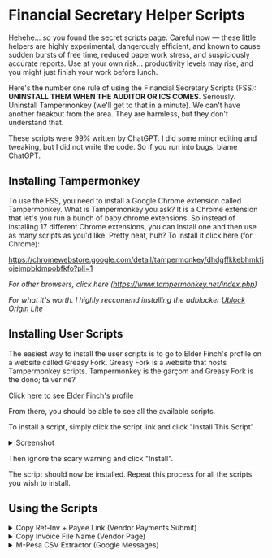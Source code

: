 # Financial Secretary Helper Scripts

Hehehe… so you found the secret scripts page. Careful now — these little helpers are highly experimental, dangerously efficient, and known to cause sudden bursts of free time, reduced paperwork stress, and suspiciously accurate reports. Use at your own risk… productivity levels may rise, and you might just finish your work before lunch.

Here's the number one rule of using the Financial Secretary Scripts (FSS): **UNINSTALL THEM WHEN THE AUDITOR OR ICS COMES**. Seriously. Uninstall Tampermonkey (we'll get to that in a minute). We can't have another freakout from the area. They are harmless, but they don't understand that. 

These scripts were 99% written by ChatGPT. I did some minor editing and tweaking, but I did not write the code. So if you run into bugs, blame ChatGPT.

## Installing Tampermonkey

To use the FSS, you need to install a Google Chrome extension called Tampermonkey. What is Tampermonkey you ask? It is a Chrome extension that let's you run a bunch of baby chrome extensions. So instead of installing 17 different Chrome extensions, you can install one and then use as many scripts as you'd like. Pretty neat, huh? To install it click here (for Chrome):

https://chromewebstore.google.com/detail/tampermonkey/dhdgffkkebhmkfjojejmpbldmpobfkfo?pli=1

*For other browsers, click here (https://www.tampermonkey.net/index.php)*

*For what it's worth. I highly reccomend installing the adblocker [Ublock Origin Lite](https://chromewebstore.google.com/detail/uBlock%20Origin%20Lite/ddkjiahejlhfcafbddmgiahcphecmpfh?hl=en)*

## Installing User Scripts

The easiest way to install the user scripts is to go to Elder Finch's profile on a website called Greasy Fork. Greasy Fork is a website that hosts Tampermonkey scripts. Tampermonkey is the garçom and Greasy Fork is the dono; tá ver né?

[Click here to see Elder Finch's profile](https://greasyfork.org/en/users/1500121-elderfinch)

From there, you should be able to see all the available scripts. 

To install a script, simply click the script link and click "Install This Script"

<details>
<summary>Screenshot</summary>
<img src="photos/install_example.png" width="1000">
</details>

Then ignore the scary warning and click "Install".

The script should now be installed. Repeat this process for all the scripts you wish to install.

## Using the Scripts

<details>  
<summary>  
Copy Ref-Inv + Payee Link (Vendor Payments Submit)  
</summary>  

**Script runs on:** [https://imos.churchofjesuschrist.org](https://imos.churchofjesuschrist.org) (Payments Submit page)

This script provides two main functions:

1. **Copy Reference–Invoice for Receipts**

   * When saving a PDF receipt in IMOS, we prefer to name the file using the IMOS Reference Number and the Invoice Number (e.g., `1VA0XXXX - INVXXXX`).
   * The script adds a monkey 🐒 button in the bottom-right corner of the Payments page.
   * Clicking this button adds a new column of **Copy Ref – Inv** buttons.
   * When you click one of these, the script copies the reference–invoice string to your clipboard.
   * You can then paste it as the file name when saving the receipt.

2. **Quick Payee Link**

   * The script also makes the vendor name clickable.
   * Clicking it takes you directly to the vendor’s recent payments page, saving you the step of searching manually.

</details>  

<details>  
<summary>  
Copy Invoice File Name (Vendor Page)  
</summary>  

**Script runs on:** [https://imos.churchofjesuschrist.org](https://imos.churchofjesuschrist.org) (Vendor Summary page)

This script works almost the same way as the Payments Submit version but on the Vendor page.

* When you click the monkey 🐒 button in the bottom-right corner, a new column of **Copy Ref – Inv** buttons appears.
* Clicking one copies the reference–invoice string to your clipboard.
* You can then paste it as the PDF file name when saving receipts, instead of manually copying each one.

</details>  

<details>
<summary>
M-Pesa CSV Extractor (Google Messages)
</summary>

Script runs on: https://messages.google.com/web

This script runs on [https://messages.google.com/web](https://messages.google.com/web).

When doing an M-PESA reconciliation, you need details from your SMS messages: the M-PESA code, transaction amount, date, and fee. This script automates that process. It scans your message history and extracts all transactions, including payments, withdrawals, and POS purchases.

Here’s how it works:

1. Open your messages, and you’ll see a monkey 🐒 button in the bottom-right corner.
2. Click the button and select the date from which you want to start scraping M-PESA transactions.
3. Before running the script, scroll through your messages so all of them are loaded and visible on the page.
4. Click Extract. The script will generate and download a CSV containing the phone number, M-PESA code, amount, and fee.

Next, open your Google Sheet with the M-PESA form responses:

* Insert a column next to the Cost column.
* Paste in the costs generated by the script.
* Reorder the Google Form responses to align with the extracted transactions and identify any missing entries.
* Once everything is matched, you can paste in the fees and M-PESA codes.

</details>